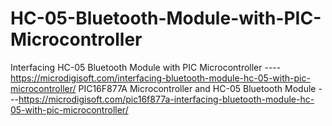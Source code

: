 # HC-05-Bluetooth-Module-with-PIC-Microcontroller
Interfacing HC-05 Bluetooth Module with PIC Microcontroller ----https://microdigisoft.com/interfacing-bluetooth-module-hc-05-with-pic-microcontroller/
PIC16F877A Microcontroller and HC-05 Bluetooth Module ---https://microdigisoft.com/pic16f877a-interfacing-bluetooth-module-hc-05-with-pic-microcontroller/
